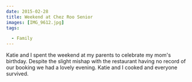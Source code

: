 ```yaml
---
date: 2015-02-28
title: Weekend at Chez Roo Senior
images: [IMG_9612.jpg]
tags:

  - Family
---
```

Katie and I spent the weekend at my parents to celebrate my mom's birthday. Despite the slight mishap with the restaurant having no record of our booking we had a lovely evening. Katie and I cooked and everyone survived. 